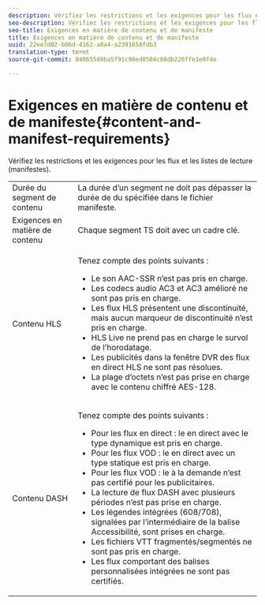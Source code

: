 ```yaml
---
description: Vérifiez les restrictions et les exigences pour les flux et les listes de lecture (manifestes).
seo-description: Vérifiez les restrictions et les exigences pour les flux et les listes de lecture (manifestes).
seo-title: Exigences en matière de contenu et de manifeste
title: Exigences en matière de contenu et de manifeste
uuid: 22ee7d02-b06d-4162-a8a4-a2391658fdb3
translation-type: tm+mt
source-git-commit: 040655d8ba5f91c98ed0584c08db226ffe1e0f4e

---
```



# Exigences en matière de contenu et de manifeste{#content-and-manifest-requirements}

Vérifiez les restrictions et les exigences pour les flux et les listes de lecture (manifestes).

<table id="table_D7C38CD3B4D24C3D9A3B55D8CEFE7366"> 
 <tbody> 
  <tr> 
   <td colname="col1"> Durée du segment de contenu </td> 
   <td colname="col2"> La durée d’un segment ne doit pas dépasser la durée de  du spécifiée dans le fichier manifeste. </td> 
  </tr> 
  <tr> 
   <td colname="col1"> Exigences en matière de contenu </td> 
   <td colname="col2"> Chaque segment TS doit  avec un cadre clé. </td> 
  </tr> 
  <tr> 
   <td colname="col1"> Contenu HLS </td> 
   <td colname="col2"> <p>Tenez compte des points suivants : 
     <ul id="ul_B226605345EA46F69DA1380E16826117"> 
      <li id="li_6564DC0E879544BB8513DD2D1CFBA8DE">Le son AAC-SSR n’est pas pris en charge. </li> 
      <li id="li_B73CAEBE4347406EA4DB25551B444BDA">Les codecs audio AC3 et AC3 amélioré ne sont pas pris en charge. </li> 
      <li id="li_5986DD33C0FE485D99D4C00E2E6012CA">Les flux HLS présentent une discontinuité, mais aucun marqueur de discontinuité n’est pris en charge. </li> 
      <li id="li_FED8686372DF4A39BAABC531BA4EB137">HLS Live ne prend pas en charge le survol de l’horodatage. </li> 
      <li id="li_565CFBEAD9874BA48F6E25B0893BF131">Les publicités dans la fenêtre DVR des flux en direct HLS ne sont pas résolues. </li> 
      <li id="li_7D22EA32C94240D79EDDA96D9E72FE8F">La plage d’octets n’est pas prise en charge avec le contenu chiffré AES-128. </li> 
     </ul></p> </td> 
  </tr> 
  <tr> 
   <td colname="col1"> Contenu DASH </td> 
   <td colname="col2"> <p>Tenez compte des points suivants : 
     <ul id="ul_9D33C2418F9F49DEAE0E642301726F89"> 
      <li id="li_74C69A21A7BD4831B92F0D57900E1CB1">Pour les flux en direct : le en direct avec le type dynamique est pris en charge. </li> 
      <li id="li_0C8743DB152047819D23C9F180998AD7">Pour les flux VOD : le en direct avec un type statique est pris en charge. </li> 
      <li id="li_FBC6828663FB413798A4BDAF0B9831AA">Pour les flux VOD : le  à la demande n’est pas certifié pour les  publicitaires. </li> 
      <li id="li_4393B9B1F6144BDEAE484C879750ED23">La lecture de flux DASH avec plusieurs périodes n’est pas prise en charge. </li> 
      <li id="li_6A2CEC4E974C4D44A45F5503A1A9D8D0">Les légendes intégrées (608/708), signalées par l’intermédiaire de la balise Accessibilité, sont prises en charge. </li> 
      <li id="li_EDE93DF4F3A64A53BA80877F701A8F0D">Les fichiers VTT fragmentés/segmentés ne sont pas pris en charge. </li> 
      <li id="li_8897F73611194030A490A4FF1178364C">Les flux comportant des balises personnalisées intégrées ne sont pas certifiés. </li> 
     </ul></p> </td> 
  </tr> 
 </tbody> 
</table>

